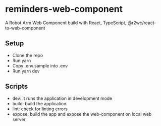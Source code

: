 # reminders-web-component
A Robot Arm Web Component build with React, TypeScript, @r2wc/react-to-web-component

Setup
---
- Clone the repo
- Run yarn
- Copy .env.sample into .env
- Run yarn dev

Scripts
---
- dev: it runs the application in development mode
- build: build the application
- lint: check for linting errors
- expose: build the app and expose the web-component on local web server

